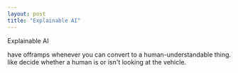 ```yaml
---
layout: post
title: "Explainable AI"
---
```


Explainable AI

have offramps whenever you can convert to a human-understandable thing. like decide whether a human is or isn't looking at the vehicle.
